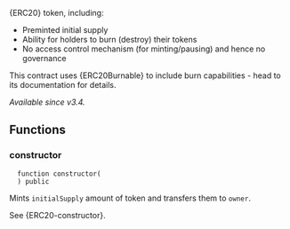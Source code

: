 
{ERC20} token, including:

 - Preminted initial supply
 - Ability for holders to burn (destroy) their tokens
 - No access control mechanism (for minting/pausing) and hence no governance

This contract uses {ERC20Burnable} to include burn capabilities - head to
its documentation for details.

_Available since v3.4._

## Functions
### constructor
```solidity
  function constructor(
  ) public
```

Mints `initialSupply` amount of token and transfers them to `owner`.

See {ERC20-constructor}.


